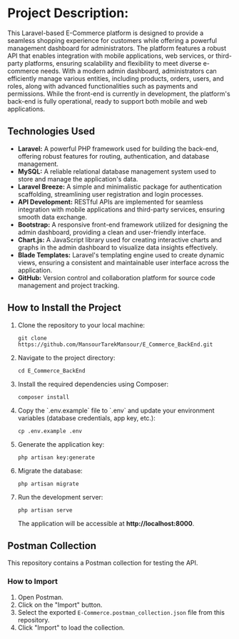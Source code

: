 <h1>Project Description:</h1>

<p>This Laravel-based E-Commerce platform is designed to provide a seamless shopping experience for customers while offering a powerful management dashboard for administrators. The platform features a robust API that enables integration with mobile applications, web services, or third-party platforms, ensuring scalability and flexibility to meet diverse e-commerce needs. With a modern admin dashboard, administrators can efficiently manage various entities, including products, orders, users, and roles, along with advanced functionalities such as payments and permissions. While the front-end is currently in development, the platform's back-end is fully operational, ready to support both mobile and web applications.</p>

<h2>Technologies Used</h2>
<ul>
    <li><strong>Laravel:</strong> A powerful PHP framework used for building the back-end, offering robust features for routing, authentication, and database management.</li>
    <li><strong>MySQL:</strong> A reliable relational database management system used to store and manage the application's data.</li>
    <li><strong>Laravel Breeze:</strong> A simple and minimalistic package for authentication scaffolding, streamlining user registration and login processes.</li>
    <li><strong>API Development:</strong> RESTful APIs are implemented for seamless integration with mobile applications and third-party services, ensuring smooth data exchange.</li>
    <li><strong>Bootstrap:</strong> A responsive front-end framework utilized for designing the admin dashboard, providing a clean and user-friendly interface.</li>
    <li><strong>Chart.js:</strong> A JavaScript library used for creating interactive charts and graphs in the admin dashboard to visualize data insights effectively.</li>
    <li><strong>Blade Templates:</strong> Laravel's templating engine used to create dynamic views, ensuring a consistent and maintainable user interface across the application.</li>
    <li><strong>GitHub:</strong> Version control and collaboration platform for source code management and project tracking.</li>
</ul>

<h2>How to Install the Project</h2>
<ol>
    <li>Clone the repository to your local machine:
        <pre><code>git clone https://github.com/MansourTarekMansour/E_Commerce_BackEnd.git</code></pre>
    </li>
    <li>Navigate to the project directory:
        <pre><code>cd E_Commerce_BackEnd</code></pre>
    </li>
    <li>Install the required dependencies using Composer:
        <pre><code>composer install</code></pre>
    </li>
    <li>Copy the `.env.example` file to `.env` and update your environment variables (database credentials, app key, etc.):
        <pre><code>cp .env.example .env</code></pre>
    </li>
    <li>Generate the application key:
        <pre><code>php artisan key:generate</code></pre>
    </li>
    <li>Migrate the database:
        <pre><code>php artisan migrate</code></pre>
    </li>
    <li>Run the development server:
        <pre><code>php artisan serve</code></pre>
        The application will be accessible at <strong>http://localhost:8000</strong>.
    </li>
</ol>

<h2>Postman Collection</h2>

<p>This repository contains a Postman collection for testing the API.</p>

<h3>How to Import</h3>
<ol>
    <li>Open Postman.</li>
    <li>Click on the "Import" button.</li>
    <li>Select the exported <code>E-Commerce.postman_collection.json</code> file from this repository.</li>
    <li>Click "Import" to load the collection.</li>
</ol>
